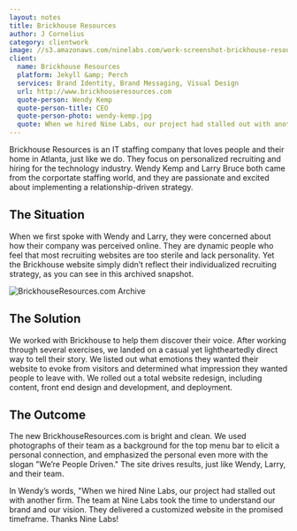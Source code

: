 ```yaml
---
layout: notes
title: Brickhouse Resources
author: J Cornelius
category: clientwork
image: //s3.amazonaws.com/ninelabs.com/work-screenshot-brickhouse-resources.png
client:
  name: Brickhouse Resources
  platform: Jekyll &amp; Perch
  services: Brand Identity, Brand Messaging, Visual Design
  url: http://www.brickhouseresources.com
  quote-person: Wendy Kemp
  quote-person-title: CEO
  quote-person-photo: wendy-kemp.jpg
  quote: When we hired Nine Labs, our project had stalled out with another firm.  The team at Nine Labs took the time to understand our brand and our vision.  They delivered a customized website in the promised timeframe.  Thanks Nine Labs!
---
```

Brickhouse Resources is an IT staffing company that loves people and their home in Atlanta, just like we do. They focus on personalized recruiting and hiring for the technology industry. Wendy Kemp and Larry Bruce both came from the corportate staffing world, and they are passionate and excited about implementing a relationship-driven strategy.

## The Situation
When we first spoke with Wendy and Larry, they were concerned about how their company was perceived online. They are dynamic people who feel that most recruiting websites are too sterile and lack personality. Yet the Brickhouse website simply didn&rsquo;t reflect their individualized recruiting strategy, as you can see in this archived snapshot.

![BrickhouseResources.com Archive](//awdg.s3.amazonaws.com/event-assets/brickhouse-resources-archive.png)


## The Solution
We worked with Brickhouse to help them discover their voice. After working through several exercises, we landed on a casual yet lightheartedly direct way to tell their story. We listed out what emotions they wanted their website to evoke from visitors and determined what impression they wanted people to leave with. We rolled out a total website redesign, including content, front end design and development, and deployment.

## The Outcome
The new BrickhouseResources.com is bright and clean. We used photographs of their team as a background for the top menu bar to elicit a personal connection, and emphasized the personal even more with the slogan "We&rsquo;re People Driven." The site drives results, just like Wendy, Larry, and their team.

In Wendy&rsquo;s words, "When we hired Nine Labs, our project had stalled out with another firm.  The team at Nine Labs took the time to understand our brand and our vision.  They delivered a customized website in the promised timeframe.  Thanks Nine Labs!


